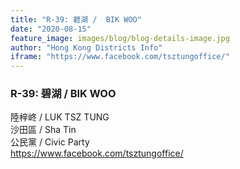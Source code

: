 ```yaml
---
title: "R-39: 碧湖 /  BIK WOO"
date: "2020-08-15"
feature_image: images/blog/blog-details-image.jpg
author: "Hong Kong Districts Info"
iframe: "https://www.facebook.com/tsztungoffice/"
---
```


### R-39: 碧湖 /  BIK WOO  
陸梓峂 /  LUK TSZ TUNG  
沙田區 / Sha Tin  
公民黨 /  Civic Party  
https://www.facebook.com/tsztungoffice/
